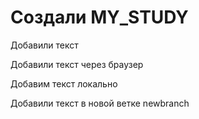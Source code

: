 # Создали MY_STUDY

Добавили текст

Добавили текст через браузер

Добавим текст локально

Добавили текст в новой ветке newbranch 